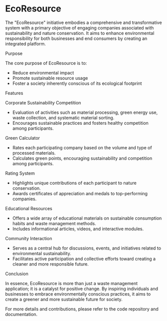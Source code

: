 # EcoResource

The "EcoResource" initiative embodies a comprehensive and transformative system with a primary objective of engaging companies associated with sustainability and nature conservation. It aims to enhance environmental responsibility for both businesses and end consumers by creating an integrated platform.

Purpose

The core purpose of EcoResource is to:

- Reduce environmental impact
- Promote sustainable resource usage
- Foster a society inherently conscious of its ecological footprint

Features

Corporate Sustainability Competition

- Evaluation of activities such as material processing, green energy use, waste collection, and systematic material sorting.
- Encourages sustainable practices and fosters healthy competition among participants.

Green Calculator

- Rates each participating company based on the volume and type of processed materials.
- Calculates green points, encouraging sustainability and competition among participants.

Rating System

- Highlights unique contributions of each participant to nature conservation.
- Awards certificates of appreciation and medals to top-performing companies.

Educational Resources

- Offers a wide array of educational materials on sustainable consumption habits and waste management methods.
- Includes informational articles, videos, and interactive modules.

Community Interaction

- Serves as a central hub for discussions, events, and initiatives related to environmental sustainability.
- Facilitates active participation and collective efforts toward creating a cleaner and more responsible future.

Conclusion

In essence, EcoResource is more than just a waste management application; it is a catalyst for positive change. By inspiring individuals and businesses to embrace environmentally conscious practices, it aims to create a greener and more sustainable future for society.

For more details and contributions, please refer to the code repository and documentation.
